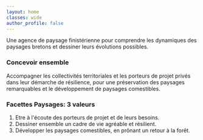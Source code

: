 ```yaml
---
layout: home
classes: wide
author_profile: false
---
```


Une agence de paysage finistérienne pour comprendre les dynamiques des paysages bretons et dessiner leurs évolutions possibles.

### Concevoir ensemble 
Accompagner les collectivités territoriales et les porteurs de projet privés dans leur démarche
de résilience, pour une préservation des paysages remarquables et le développement de paysages comestibles.


### Facettes Paysages: 3 valeurs

1. Etre à l'écoute des porteurs de projet et de leurs besoins.
2. Dessiner ensemble un cadre de vie agréable et résilient.
3. Développer les paysages comestibles, en prônant un retour à la forêt.
